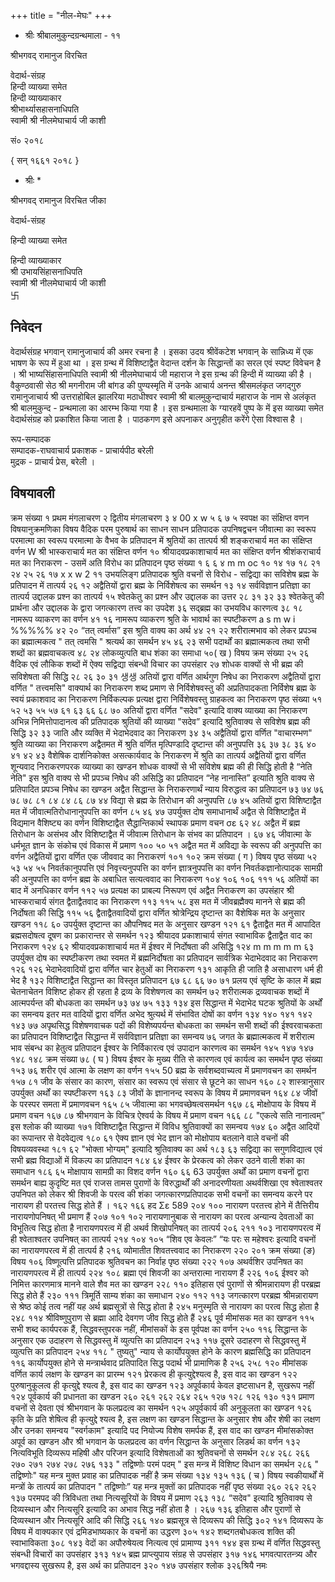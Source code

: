 +++
title = "नील-मेघः"
+++
 


* श्रीः 
श्रीबालमुकुन्दग्रन्थमाला - ११ 

श्रीभगवद् रामानुज विरचित 

वेदार्थ-संग्रह  
हिन्दी व्याख्या समेत  
हिन्दी व्याख्याकार  
श्रीभार्थ्यासहासनाधिपति   
स्वामी श्री नीलमेघाचार्य जी काशी  

सं० २०१८ 


{ सन् १६६१ 
२०१८ } 

* श्रीः * 



श्रीभगवद् रामानुज विरचित 
जीका 

वेदार्थ-संग्रह 

हिन्दी व्याख्या समेत 

हिन्दी व्याख्याकार  
श्री उभायसिंहासनाधिपति  
स्वामी श्री नीलमेघाचार्य जी काशी  
卐 

## निवेदन


वेदार्थसंग्रह भगवान् रामानुजाचार्य की अमर रचना है । इसका उदय श्रीवेंकटेश भगवान् के सान्निध्य में एक भाषण के रूप में हुआ था । इस ग्रन्थ में विशिष्टाद्वैत वेदान्त दर्शन के सिद्धान्तों का सरल एवं स्पष्ट विवेचन है । 
श्री भाष्यसिंहासनाधिपति स्वामी श्री नीलमेघाचार्य जी महाराज ने इस ग्रन्थ की हिन्दी में व्याख्या की है । 
वैकुण्ठवासी सेठ श्री मगनीराम जी बांगड की पुण्यस्मृति में उनके आचार्य अनन्त श्रीसमलंकृत जगद्गुरु रामानुजाचार्य श्री उत्तराहोबिल झालरिया मठाधीश्वर स्वामी श्री बालमुकुन्दाचार्य महाराज के नाम से अलंकृत श्री बालमुकुन्द - प्रन्थमाला का आरम्भ किया गया है । इस ग्रन्थमाला के ग्यारहवें पुष्प के में इस व्याख्या समेत वेदार्थसंग्रह को प्रकाशित किया जाता है । पाठकगण इसे अपनाकर अनुगृहीत करेंगे ऐसा विश्वास है । 

रूप-सम्पादक  
सम्पादक-राघवाचार्य 
प्रकाशक - प्राचार्यपीठ बरेली  
मुद्रक - प्राचार्य प्रेस, बरेली ।  

## विषयावली
क्रम संख्या 
१ 
प्रथम मंगलाचरण 
२ द्वितीय मंगलाचरण 
३ 
४ 
00 
x w 
५ 
६ 
७ 
५ 
स्वपक्ष का संक्षिप्त वणन 
विषयानुक्रमणिका 
विषय 
वैदिक परम पुरुषार्थ का साधन 
साधन प्रतिपादक उपनिषद्वचन 
जीवात्मा का स्वरूप 
परमात्मा का स्वरूप 
परमात्मा के वैभव के प्रतिपादन में श्रुतियों का तात्पर्य 
श्री शङ्कराचार्य मत का संक्षिप्त वर्णन 
W 
श्री भास्कराचार्य मत का संक्षिप्त वर्णन 
१० 
श्रीयादवप्रकाशाचार्य मत का संक्षिप्त वर्णन 
श्रीशंकराचार्य मत का निराकरण - उसमें अति विरोध का प्रतिपादन 
पृष्ठ संख्या 
१ 
६ 
६ 
४ 
m m oc 
१० 
१४ 
१७ 
१८ 
२१ 
२४ 
२५ 
२६ 
१७ 
x x w 2 
११ 
उभयलिङ्ग प्रतिपादक श्रुति वचनों से विरोध - सद्विद्या का सविशेष ब्रह्म के प्रतिपादन में तात्पर्य २६ 
१२ 
अद्वैतियों द्वारा ब्रह्म के निर्विशेषत्व का समर्थन 
१३ 
१४ 
सर्वविज्ञान प्रतिज्ञा का तात्पर्य 
उद्दालक प्रश्न का तात्पर्य 
१५ श्वेतकेतु का प्रश्न और उद्दालक का उत्तर 
२८ 
३१ 
३२ 
३३ 
श्वेतकेतु की प्रार्थना और उद्दालक के द्वारा जगत्कारण तत्त्व का उपदेश 
३६ 
सद्ब्रह्म का उभयविध कारणत्व 
३८ 
१८ 
नामरूप व्याकरण का वर्णन 
४१ 
१६ 
नामरूप व्याकरण श्रुति के भावार्थ का स्पष्टीकरण 
a s m w i %%%%% 
४२ 
२० 
“तत् त्वर्मास” इस श्रुति वाक्य का अर्थ 
४४ 
२१ 
२२ 
शरीरात्मभाव को लेकर प्रपञ्च का ब्रह्मात्मकत्व 
" तत् त्वमसि " श्रत्यर्थ का समर्थन 
४५ 
४६ 
२३ 
सभी पदार्थों का ब्रह्मात्मकत्व तथा सभी शब्दों का ब्रह्मवाचकत्व 
४८ 
२४ लोकव्युत्पति बाध शंका का समाधा 
५०( ख ) 
विषय 
क्रम संख्या 
२५ 
२६ 
वैदिक एवं लौकिक शब्दों में ऐक्य 
सद्विद्या संबन्धी विचार का उपसंहार 
२७ 
शोधक वाक्यों से भी ब्रह्म की सविशेषता की सिद्धि 
२८ 
२६ 
३० 
३१ 
생생 
अतियों द्वारा वर्णित आर्थगुण निषेध का निराकरण 
अद्वैतियों द्वारा वर्णित " तत्त्वमसि" वाक्यार्थ का निराकरण 
शब्द प्रमाण से निर्विशेषवस्तु की अप्रतिपादकता 
निर्विशेष ब्रह्म के स्वयं प्रकाशवाद का निराकरण 
निर्विकल्पक प्रत्यक्ष द्वारा निर्विशेषवस्तु ग्राहकत्व का निराकरण 
पृष्ठ संख्या 
५१ 
५२ 
५३ 
५५ 
५७ 
६१ 
६३ 
६६ 
६८ 
७० 
अतियों द्वारा वर्णित "सदेव" इत्यादि वाक्य व्याख्या का निराकरण अभिन्न निमित्तोपादानत्व की प्रतिपादक श्रुतियों की व्याख्या "सदेव” इत्यादि श्रुतिवाक्य से सविशेष ब्रह्म की सिद्धि 
३२ 
३३ 
जाति और व्यक्ति में भेदाभेदवाद का निराकरण 
३४ 
३५ 
अद्वैतियों द्वारा वर्णित "वाचारम्भण" श्रुति व्याख्या का निराकरण अद्वैतमत में श्रुति वर्णित मृत्पिण्डादि दृष्टान्त की अनुपपत्ति 
३६ 
३७ 
३८ 
३६ 
४० 
४१ 
४२ 
४३ 
वैशेषिक दार्शनिकोक्त असत्कार्यवाद के निराकरण में श्रुति का तात्पर्य अद्वैतियों द्वारा वर्णित शून्यवाद निराकरणपरक व्याख्या का खण्डन शोधक वाक्यों से भी सविशेष ब्रह्म की ही सिद्धि होती है 
“नेति नेति" इस श्रुति वाक्य से भी प्रपञ्च निषेध की असिद्धि का प्रतिपादन “नेह नानास्ति” इत्याति श्रुति वाक्य से प्रतिपादित प्रपञ्च निषेध का खण्डन अद्वैत सिद्धान्त के निराकरणार्थं न्याय विरुद्धत्व का प्रतिपादन 
७३ 
७४ 
७६ 
७८ 
७८ 
८१ 
८४ 
८४ 
८६ 
८७ 
४४ 
विद्या से ब्रह्म के तिरोधान की अनुपपत्ति 
८७ 
४५ 
अतियों द्वारा विशिष्टाद्वैत मत में जीवात्मतिरोधानानुपपत्ति का वर्णन 
८५ 
४६ 
४७ 
उपर्युक्त दोष समाधानार्थं अद्वैत से विशिष्टाद्वैत में विद्यमान वैशिष्ट्य का वर्णन विशिष्टाद्वैत सैद्धान्तिकार्थ स्थापक प्रमाण वचन 
σε 
६२ 
४८ 
अद्वैत में ब्रह्म तिरोधान के असंभव और विशिष्टाद्वैत में जीवात्म तिरोधान के संभव का प्रतिपादन । 
६७ 
४६ 
जीवात्मा के धर्मभूत ज्ञान के संकोच एवं विकास में प्रमाण 
१०० 
५० 
५१ 
अद्वैत मत में अविद्या के स्वरूप की अनुपपत्ति का वर्णन 
अद्वैतियों द्वारा वर्णित एक जीववाद का निराकरणं 
१०१ 
१०२ 
क्रम संख्या 
( ग ) 
विषय 
पृष्ठ संख्या 
५२ 
५३ 
५४ 
५५ 
निवर्तकानुपपत्ति एवं निवृत्त्यनुपपत्ति का वर्णन 
ज्ञात्रनुपपत्ति का वर्णन 
निवर्तकज्ञानोत्पादक सामग्री की अनुपपत्ति का वर्णन 
ब्रह्म के अबाधित सत्यत्ववाद का निराकरण 
१०४ 
१०६ 
१०६ 
१११ 
५६ 
अतियों का बाद में अनधिकार वर्णन 
११२ 
५७ 
प्रत्यक्ष का प्राबल्य निरूपण एवं अद्वैत निराकरण का उपसंहार श्री भास्कराचार्य संगत द्वैताद्वैतवाद का निराकरण 
११३ 
११५ 
५८ 
इस मत में जीवब्रह्मैक्य मानने से ब्रह्म की निर्दोषता की सिद्धि 
११५ 
५६ 
द्वैताद्वैतवादियों द्वारा वर्णित श्रोत्रेन्द्रिय दृष्टान्त का वैशेषिक मत के अनुसार खण्डन 
११८ 
६० 
उपर्युक्त दृष्टान्त का औपनिषद मत के अनुसार खण्डन 
१२१ 
६१ 
द्वैताद्वैत मत में आपादित ब्रह्मसदोषत्व दूषण का प्रकारान्तर से समर्थन 
१२३ 
श्रीयादव प्रकाशाचार्य संगत स्वाभाविक द्वैताद्वैत वाद का निराकरण 
१२४ 
६२ 
श्रीयादवप्रकाशाचार्य मत में ईश्वर में निर्दोषता की असिद्धि 
१२४ 
m m m m m 
६३ 
उपर्युक्त दोष का स्पष्टीकरण तथा स्वमत में ब्रह्मनिर्दोषता का प्रतिपादन सार्वत्रिक भेदाभेदवाद का निराकरण 
१२६ 
१२६ 
भेदाभेदवादियों द्वारा वर्णित चार हेतुओं का निराकरण 
१३१ 
आकृति ही जाति है 
असाधारण धर्म ही भेद है 
१३२ 
विशिष्टाद्वैत सिद्धान्त का विस्तृत प्रतिपादन 
६७ 
६८ 
६६ 
७० 
७१ 
प्रलय एवं सृष्टि के काल में ब्रह्म चेतनाचेतन विशिष्ट होकर ही रहता है द्रव्य के विशेषणत्व का समर्थन 
७२ 
शरीरात्मक द्रव्यवाचक शब्दों में आत्मपर्यन्त की बोधकता का समर्थन 
७३ 
७४ 
७५ 
१३३ 
१३४ 
इस सिद्धान्त में भेदाभेद घटक श्रुतियों के अर्थों का समन्वय 
इतर मत वादियों द्वारा वर्णित अभेद श्रुत्यर्थ में संभावित दोषों का वर्णन 
१३४ 
१४० 
१४१ 
१४२ 
१४३ 
७७ 
अपृथसिद्ध विशेषणवाचक पदों की विशेष्यपर्यन्त बोधकता का समर्थन सभी शब्दों की ईश्वरवाचकता का प्रतिपादन 
विशिष्टाद्वैत सिद्धान्त में सर्वविज्ञान प्रतिज्ञा का समन्वय 
७६ जगत के ब्रह्मात्मकत्व में शरीरात्म भाव संबन्ध का हेतुत्व प्रतिपादन 
ईश्वर के निर्विकारत्व एवं उपादान कारणत्व का समर्थन 
१४५ 
१४७ 
१४७ 
१४८ 
१४८ 
क्रम संख्या 
७८ 
( घ ) 
विषय 
ईश्वर के मुख्य रीति से कारणत्व एवं कार्यत्व का समर्थन 
पृष्ठ संख्या 
१५३ 
७६ 
शरीर एवं आत्मा के लक्षण का वर्णन 
१५५ 
50 
ब्रह्म के सर्वशब्दवाच्यत्व में प्रमाणवचन का समर्थन 
१५७ 
८१ 
जीव के संसार का कारण, संसार का स्वरूप एवं संसार से छूटने का साधन 
१६० 
८२ 
शास्त्रानुसार उपर्युक्त अर्थों का स्पष्टीकरण 
१६३ 
८३ 
जीवों के ज्ञानानन्द स्वरूप के विषय में प्रमाणवचन 
१६४ 
८४ 
जीवों के परस्पर समता में प्रमाणवचन 
१६५ 
८५ 
जीवात्मा का भगवच्छेषत्वसमर्थन 
१६७ 
८६ 
मोक्षोपाय के विषय में प्रमाण वचन 
१६७ 
८७ 
श्रीभगवान के विचित्र ऐश्वर्य के विषय में प्रमाण वचन 
१६६ 
८८ 
"एकत्वे सति नानात्वम्” इस श्लोक की व्याख्या 
१७१ 
विशिष्टाद्वैत सिद्धान्त में विविध श्रुतिवाक्यों का समन्वय 
१७४ 
६० 
अद्वैत आदियों का रूपान्तर से वेदवेद्यत्व 
१८० 
६१ 
ऐक्य ज्ञान एवं भेद ज्ञान को मोक्षोपाय बतलाने वाले वचनों की विषयव्यवस्था 
१८१ 
६२ 
"भोक्ता भोग्यम्" इत्यादि श्रुतिवाक्य का अर्थ 
१८३ 
६३ 
सद्विद्या का सगुणविद्यात्व एवं सभी ब्रह्म विद्याओं में विकल्प का प्रतिपादन 
१८४ 
६४ 
ईश्वर के प्रेरकत्व को लेकर उठने वाली शंका का समाधान 
१८६ 
६५ 
मोक्षापाय सामग्री का विशद वर्णन 
१६० 
६६ 
63 
उपर्युक्त अर्थों का प्रमाण वचनों द्वारा समर्थन 
बाह्य कुदृष्टि मत एवं राजस तामस पुराणों के विरुद्धार्थों की अनादरणीयता अथर्वशिखा एव श्वेताश्वतर उपनिपत को लेकर श्री शिवजी के परत्व की शंका जगत्कारणप्रतिपादक सभी वचनों का समन्वय करने पर नारायण ही परतत्त्व 
सिद्ध होते हैं । 
१६२ 
१६६ 
हद 
Σε 
589 
२०४ 
१०० 
नारायण परतत्त्व होने में तैत्तिरीय नारायणोपनिषत् भी प्रमाण हैं 
२०७ 
१०१ 
१०२ 
नारायणानुबाक से नारायण का परत्व अन्यान्य देवताओं का विभूतित्व सिद्ध होता है नारायणपरत्व में ही अथर्व शिखोपनिषत् का तात्पर्य 
२०६ 
२११ 
१०३ 
नारायणपरत्व में ही श्वेताश्वतर उपनिषत् का तात्पर्य 
२१४ 
१०४ 
१०५ 
“शिव एव केवलः” “यः परः स महेश्वरः इत्यादि वचनों का नारायणपरत्व में ही तात्पर्य है २१६ व्योमातीत शिवतत्त्ववाद का निराकरण 
२२० 
२०१ 
क्रम संख्या 
(ङ) 
विषय 
१०६ विष्णूत्पत्ति प्रतिपादक श्रुतिवचन का निर्वाह 
पृष्ठ संख्या 
२२२ 
१०७ 
अथर्वशिर उपनिषत का नारायणपरत्व में ही तात्पर्य 
२२४ 
१०८ 
ब्रह्मा एवं शिवजी का अन्तरात्मा नारायण हैं 
२२६ 
१०६ 
ईश्वर को निमित्त कारणमात्र मानने वाले शैव मत का खण्डन 
२२८ 
११० 
इतिहास एवं पुराणों से श्रीमन्नारायण ही परब्रह्म सिद्ध होते हैं 
२३० 
१११ 
त्रिमूर्ति साम्य शंका का समाधान 
२४० 
११२ 
११३ 
जगत्कारण परब्रह्म श्रीमन्नारायण से श्रेष्ठ कोई तत्व नहीं यह अर्थ ब्रह्मसूत्रों से सिद्ध होता है २४५ मनुस्मृति से नारायण का परत्व सिद्ध होता है 
२४८ 
११४ 
श्रीविष्णुपुराण से ब्रह्मा आदि देवगण जीव सिद्ध होते हैं 
२४६ 
पूर्व मीमांसक मत का खण्डन 
११५ 
सभी शब्द कार्यपरक हैं, सिद्धवस्तुपरक नहीं, मीमांसकों के इस पूर्वपक्ष का वर्णन 
२५० 
११६ 
सिद्धान्त के अनुसार एक उदाहरण से सिद्धवस्तु में व्युत्पत्ति का प्रतिपादन 
२५३ 
११७ 
दूसरे उदाहरण से सिद्धवस्तु में व्युत्पत्ति का प्रतिपादन 
२५४ 
११८ 
" तुष्यतु" न्याय से कार्योपयुक्त होने के कारण ब्रह्मसिद्धि का प्रतिपादन 
११६ कार्योपयुक्त होने से मन्त्रार्थवाद प्रतिपादित सिद्ध पदार्थ भी प्रामाणिक है 
२५६ 
२५८ 
१२० 
मीमांसक वर्णित कार्य लक्षण के खण्डन का प्रारम्भ 
१२१ 
प्रेरकत्व ही कृत्युद्देश्यत्व है, इस वाद का खण्डन 
१२२ 
पुरुषानुकूलत्व ही कृत्युद्दे श्यत्व है, इस वाद का खण्डन 
१२३ 
अपूर्वकार्य केवल इष्टसाधन है, सुखरूप नहीं 
१२४ 
पूर्वकार्य की प्रधानता का खण्डन 
२६० 
२६१ 
२६२ 
२६४ 
२६५ 
१२७ 
१२८ 
१२६ 
१३० 
१३१ 
प्रमाण वचनों से देवता एवं श्रीभगवान के फलप्रदत्व का समर्थन 
१२५ अपूर्वकार्य की अनुकूलता का खण्डन 
१२६ 
कृति के प्रति शेषित्व ही कृत्युद्दे श्यत्व है, इस लक्षण का खण्डन सिद्धान्त के अनुसार शेष और शेषी का लक्षण और उनका समन्वय "स्वर्गकाम" इत्यादि पद नियोज्य विशेष समर्पक हैं, इस वाद का खण्डन मीमांसकोक्त अपूर्व का खण्डन और श्री भगवान के फलप्रदत्व का वर्णन सिद्धान्त के अनुसार लिडर्थ का वर्णन 
१३२ नित्यविभूति दिव्यरूप महिषी और परिजन इत्यादि विशेषताओं का श्रुतिवचनों से समर्थन २८४ 
२६८ 
२६६ 
२७० 
२७१ 
२७४ 
२७८ 
२७६ 
१३३ 
" तद्विष्णोः परमं पदम् " इस मन्त्र में विशिष्ट विधान का समर्थन 
२८६ 
" तद्विष्णोः" यह मन्त्र मुक्त प्रवाह का प्रतिपादक नहीं है 
क्रम संख्या 
१३४ 
१३५ 
१३६ 
( च ) 
विषय 
स्वकीयार्थों में मन्त्रों के तात्पर्य का प्रतिपादन " तद्विष्णोः” यह मन्त्र मुक्तों का प्रतिपादक नहीं 
पृष्ठ संख्या 
२६० 
२६२ 
२६२ 
१३७ 
परमपद की त्रिविधता तथा नित्यसूरियों के विषय में प्रमाण 
२६३ 
१३८ 
“सदेव" इत्यादि श्रुतिवाक्य से दिव्यस्थान और नित्यसूरि इत्यादि का अभाव सिद्ध 
नहीं होता है । 
२६७ 
१३६ 
इतिहास और पुराणों से दिव्यस्थान और नित्यसूरि आदि की सिद्धि 
२६६ 
१४० 
ब्रह्मसूत्र से दिव्यरूप की सिद्धि 
३०२ 
१४१ 
दिव्यरूप के विषय में वाक्यकार एवं द्रमिडभाष्यकार के वचनों का उद्धरण 
३०५ 
१४२ शब्दगतबोधकत्व शक्ति की स्वाभाविकता 
३०८ 
१४३ 
वेदों का अपौरुषेयत्व नित्यत्व एवं प्रामाण्य 
३११ 
१४४ 
इस ग्रन्थ में वर्णित सिद्धवस्तु संबन्धी विचारों का उपसंहार 
३१३ 
१४५ 
ब्रह्म प्राप्त्युपाय संग्रह से उपसंहार 
३१७ 
१४६ 
भगवत्पारतन्त्र्य और भगवद्दास्य सुखरूप है, इस अर्थ का प्रतिपादन 
३२० 
१४७ 
उपसंहार श्लोक 
३२६श्रियै नमः 

